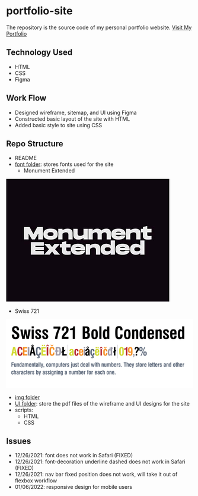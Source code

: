 # portfolio-site

The repository is the source code of my personal portfolio website. [Visit My Portfolio](https://flaviaouyang.github.io/portfolio-site/)

## Technology Used

- HTML
- CSS
- Figma

## Work Flow

- Designed wireframe, sitemap, and UI using Figma
- Constructed basic layout of the site with HTML
- Added basic style to site using CSS

## Repo Structure

- README
- [font folder](/font): stores fonts used for the site
  - Monument Extended

![monument extended font](img/Monument-Extended.jpg)

  - Swiss 721

![swiss 721](img/swiss.png.webp)

- [img folder](/img)
- [UI folder](/ui): store the pdf files of the wireframe and UI designs for the site
- scripts:
  - HTML
  - CSS

## Issues
- 12/26/2021: font does not work in Safari (FIXED)
- 12/26/2021: font-decoration underline dashed does not work in Safari (FIXED)
- 12/26/2021: nav bar fixed position does not work, will take it out of flexbox workflow
- 01/06/2022: responsive design for mobile users





